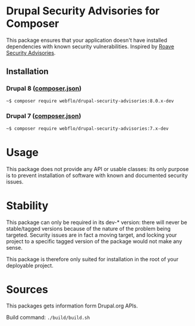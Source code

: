 # Drupal Security Advisories for Composer

This package ensures that your application doesn't have installed dependencies with known security vulnerabilities. Inspired by [Roave Security Advisories](https://github.com/Roave/SecurityAdvisories).

## Installation

### Drupal 8 ([composer.json](https://github.com/webflo/drupal-security-advisories/blob/8.0.x/composer.json))

```sh
~$ composer require webflo/drupal-security-advisories:8.0.x-dev
```

### Drupal 7 ([composer.json](https://github.com/webflo/drupal-security-advisories/blob/7.x/composer.json))

```sh
~$ composer require webflo/drupal-security-advisories:7.x-dev
```

# Usage

This package does not provide any API or usable classes: its only purpose is to prevent installation of software with known and documented security issues.

# Stability

This package can only be required in its dev-* version: there will never be stable/tagged versions because of the nature of the problem being targeted. Security issues are in fact a moving target, and locking your project to a specific tagged version of the package would not make any sense.

This package is therefore only suited for installation in the root of your deployable project.

# Sources

This packages gets information form Drupal.org APIs.

Build command: ```./build/build.sh```
